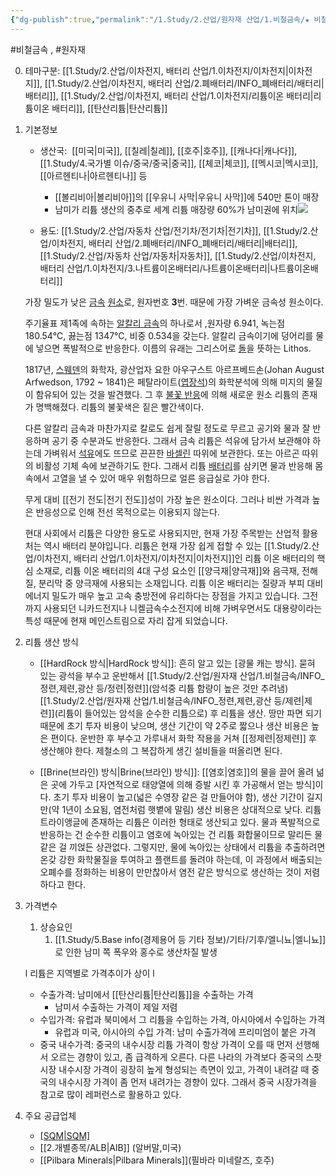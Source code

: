 ```yaml
---
{"dg-publish":true,"permalink":"/1.Study/2.산업/원자재 산업/1.비철금속/★ 비철금속 & 귀금속/리튬/리튬/","created":"2024-11-20T21:02:28.706+09:00","updated":"2025-06-25T16:09:39.773+09:00"}
---
```


#비철금속 , #원자재 

0. 테마구분: [[1.Study/2.산업/이차전지, 배터리 산업/1.이차전지/이차전지\|이차전지]], [[1.Study/2.산업/이차전지, 배터리 산업/2.폐배터리/INFO_폐배터리/배터리\|배터리]], [[1.Study/2.산업/이차전지, 배터리 산업/1.이차전지/리튬이온 배터리\|리튬이온 배터리]], [[탄산리튬\|탄산리튬]]


1. 기본정보

	- 생산국:  [[미국\|미국]], [[칠레\|칠레]], [[호주\|호주]], [[캐나다\|캐나다]], [[1.Study/4.국가별 이슈/중국/중국\|중국]], [[체코\|체코]], [[멕시코\|멕시코]], [[아르헨티나\|아르헨티나]] 등
		- [[볼리비아\|볼리비아]]의 [[우유니 사막\|우유니 사막]]에 540만 톤이 매장
		- 남미가 리튬 생산의 중추로 세계 리튬 매장량 60%가 남미권에 위치![](https://i.imgur.com/GzgCHGu.png)

	- 용도: [[1.Study/2.산업/자동차 산업/전기차/전기차\|전기차]], [[1.Study/2.산업/이차전지, 배터리 산업/2.폐배터리/INFO_폐배터리/배터리\|배터리]], [[1.Study/2.산업/자동차 산업/자동차\|자동차]], [[1.Study/2.산업/이차전지, 배터리 산업/1.이차전지/3.나트륨이온배터리/나트륨이온배터리\|나트륨이온배터리]]

	가장 밀도가 낮은 [금속](https://namu.wiki/w/%EA%B8%88%EC%86%8D "금속") [원소](https://namu.wiki/w/%EC%9B%90%EC%86%8C(%ED%99%94%ED%95%99) "원소(화학)")로, 원자번호 **3**번. 때문에 가장 가벼운 금속성 원소이다.  
  
	주기율표 제1족에 속하는 [알칼리 금속](https://namu.wiki/w/%EC%95%8C%EC%B9%BC%EB%A6%AC%20%EA%B8%88%EC%86%8D "알칼리 금속")의 하나로서 ,원자량 6.941, 녹는점 180.54℃, 끓는점 1347℃, 비중 0.534을 갖는다. 알칼리 금속이기에 덩어리를 물에 넣으면 폭발적으로 반응한다. 이름의 유래는 그리스어로 [돌](https://namu.wiki/w/%EC%95%94%EC%84%9D "암석")을 뜻하는 Lithos.  
	  
	1817년, [스웨덴](https://namu.wiki/w/%EC%8A%A4%EC%9B%A8%EB%8D%B4 "스웨덴")의 화학자, 광산업자 요한 아우구스트 아르프베드손(Johan August Arfwedson, 1792 ~ 1841)은 페탈라이트([엽장석](https://namu.wiki/w/%EC%97%BD%EC%9E%A5%EC%84%9D "엽장석"))의 화학분석에 의해 미지의 물질이 함유되어 있는 것을 발견했다. 그 후 [불꽃 반응](https://namu.wiki/w/%EB%B6%88%EA%BD%83%20%EB%B0%98%EC%9D%91 "불꽃 반응")에 의해 새로운 원소 리튬의 존재가 명백해졌다. 리튬의 불꽃색은 짙은 빨간색이다.  
	  
	다른 알칼리 금속과 마찬가지로 칼로도 쉽게 잘릴 정도로 무르고 공기와 물과 잘 반응하며 공기 중 수분과도 반응한다. 그래서 금속 리튬은 석유에 담가서 보관해야 하는데 가벼워서 [석유](https://namu.wiki/w/%EC%84%9D%EC%9C%A0 "석유")에도 뜨므로 끈끈한 [바셀린](https://namu.wiki/w/%EB%B0%94%EC%85%80%EB%A6%B0 "바셀린") 따위에 보관한다. 또는 아르곤 따위의 비활성 기체 속에 보관하기도 한다. 그래서 리튬 [배터리](https://namu.wiki/w/%EB%B0%B0%ED%84%B0%EB%A6%AC "배터리")를 삼키면 물과 반응해 몸 속에서 고열을 낼 수 있어 매우 위험하므로 얼른 응급실로 가야 한다.  
	  
	무게 대비 [[전기 전도\|전기 전도]]성이 가장 높은 원소이다. 그러나 비싼 가격과 높은 반응성으로 인해 전선 목적으로는 이용되지 않는다.  
	
	현대 사회에서 리튬은 다양한 용도로 사용되지만, 현재 가장 주목받는 산업적 활용처는 역시 배터리 분야입니다. 리튬은 현재 가장 쉽게 접할 수 있는 [[1.Study/2.산업/이차전지, 배터리 산업/1.이차전지/이차전지\|이차전지]]인 리튬 이온 배터리의 핵심 소재로, 리튬 이온 배터리의 4대 구성 요소인 [[양극재\|양극재]]와 음극재, 전해질, 분리막 중 양극재에 사용되는 소재입니다. 리튬 이온 배터리는 질량과 부피 대비 에너지 밀도가 매우 높고 고속 충방전에 유리하다는 장점을 가지고 있습니다. 그전까지 사용되던 니카드전지나 니켈금속수소전지에 비해 가벼우면서도 대용량이라는 특성 때문에 현재 메인스트림으로 자리 잡게 되었습니다.


1. 리튬 생산 방식

	- [[HardRock 방식\|HardRock 방식]]: 흔히 알고 있는 [광물 캐는 방식]. 묻혀 있는 광석을 부수고 운반해서 [[1.Study/2.산업/원자재 산업/1.비철금속/INFO_정련,제련,광산 등/정련\|정련]](암석중 리튬 함량이 높은 것만 추려냄) [[1.Study/2.산업/원자재 산업/1.비철금속/INFO_정련,제련,광산 등/제련\|제련]](리튬이 들어있는 암석을 순수한 리튬으로) 후 리튬을 생산. 땅만 파면 되기 때문에 초기 투자 비용이 낮으며, 생산 기간이 약 2주로 짧으나 생산 비용은 높은 편이다. 운반한 후 부수고 가루내서 화학 작용을 거쳐 [[정제련\|정제련]] 후 생산해야 한다. 제철소의 그 복잡하게 생긴 설비들을 떠올리면 된다.
	    
	- [[Brine(브라인) 방식\|Brine(브라인) 방식]]: [[염호\|염호]]의 물을 끌어 올려 넒은 곳에 가두고 [자연적으로 태양열에 의해 증발 시킨 후 가공해서 얻는 방식]이다. 초기 투자 비용이 높고(넓은 수영장 같은 걸 만들어야 함), 생산 기간이 길지만(약 1년이 소요됨, 염전처럼 햇볕에 말림) 생산 비용은 상대적으로 낮다. 리튬 트라이앵글에 존재하는 리튬은 이러한 형태로 생산되고 있다. 물과 폭발적으로 반응하는 건 순수한 리튬이고 염호에 녹아있는 건 리튬 화합물이므로 말리든 물 같은 걸 끼얹든 상관없다. 그렇지만, 물에 녹아있는 상태에서 리튬을 추출하려면 온갖 강한 화학물질을 투여하고 플랜트를 돌려야 하는데, 이 과정에서 배출되는 오폐수를 정화하는 비용이 만만찮아서 염전 같은 방식으로 생산하는 것이 저렴하다고 한다.



1. 가격변수
	1. 상승요인
		1. [[1.Study/5.Base info(경제용어 등 기타 정보)/기타/기후/엘니뇨\|엘니뇨]]로 인한 남미 쪽 폭우와 홍수로 생산차질 발생

	l 리튬은 지역별로 가격추이가 상이 l 
	- 수출가격: 남미에서 [[탄산리튬\|탄산리튬]]을 수출하는 가격 
		- 남미서 수출하는 가격이 제일 저렴
	- 수입가격: 유럽과 북미에서 그 리튬을 수입하는 가격, 아시아에서 수입하는 가격 
		- 유럽과 미국, 아시아의 수입 가격: 남미 수출가격에 프리미엄이 붙은 가격 
	- 중국 내수가격: 중국의 내수시장 리튬 가격이 항상 가격이 오를 때 먼저 선행해서 오르는 경향이 있고, 좀 급격하게 오른다. 다른 나라의 가격보다 중국의 스팟 시장 내수시장 가격이 굉장히 높게 형성되는 측면이 있고, 가격이 내려갈 때 중국의 내수시장 가격이 좀 먼저 내려가는 경향이 있다. 그래서 중국 시장가격을 참고로 많이 레퍼런스로 활용하고 있다.



1. 주요 공급업체
	- [[SQM\|SQM]](칠레)
	- [[2.개별종목/ALB\|AlB]] (알버말,미국)
	- [[Pilbara Minerals\|Pilbara Minerals]](필바라 미네랄즈, 호주)
